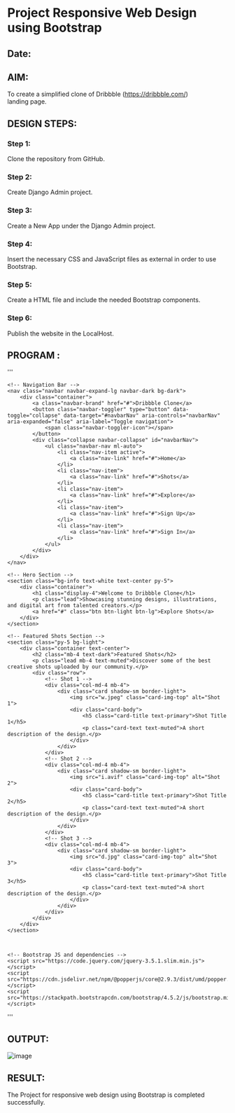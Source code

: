 # Project Responsive Web Design using Bootstrap
## Date:

## AIM:
To create a simplified clone of Dribbble (https://dribbble.com/) landing page.


## DESIGN STEPS:

### Step 1:
Clone the repository from GitHub.

### Step 2:
Create Django Admin project.

### Step 3:
Create a New App under the Django Admin project.

### Step 4:
Insert the necessary CSS and JavaScript files as external in order to use Bootstrap.

### Step 5:
Create a HTML file and include the needed Bootstrap components.

### Step 6:
Publish the website in the LocalHost.

## PROGRAM :
'''
<!DOCTYPE html>
<html lang="en">
<head>
    <meta charset="UTF-8">
    <meta name="viewport" content="width=device-width, initial-scale=1.0">
    <title>Dribbble Clone</title>
    <!-- Bootstrap CSS -->
    <link href="https://stackpath.bootstrapcdn.com/bootstrap/4.5.2/css/bootstrap.min.css" rel="stylesheet">
</head>
<body>

    <!-- Navigation Bar -->
    <nav class="navbar navbar-expand-lg navbar-dark bg-dark">
        <div class="container">
            <a class="navbar-brand" href="#">Dribbble Clone</a>
            <button class="navbar-toggler" type="button" data-toggle="collapse" data-target="#navbarNav" aria-controls="navbarNav" aria-expanded="false" aria-label="Toggle navigation">
                <span class="navbar-toggler-icon"></span>
            </button>
            <div class="collapse navbar-collapse" id="navbarNav">
                <ul class="navbar-nav ml-auto">
                    <li class="nav-item active">
                        <a class="nav-link" href="#">Home</a>
                    </li>
                    <li class="nav-item">
                        <a class="nav-link" href="#">Shots</a>
                    </li>
                    <li class="nav-item">
                        <a class="nav-link" href="#">Explore</a>
                    </li>
                    <li class="nav-item">
                        <a class="nav-link" href="#">Sign Up</a>
                    </li>
                    <li class="nav-item">
                        <a class="nav-link" href="#">Sign In</a>
                    </li>
                </ul>
            </div>
        </div>
    </nav>

    <!-- Hero Section -->
    <section class="bg-info text-white text-center py-5">
        <div class="container">
            <h1 class="display-4">Welcome to Dribbble Clone</h1>
            <p class="lead">Showcasing stunning designs, illustrations, and digital art from talented creators.</p>
            <a href="#" class="btn btn-light btn-lg">Explore Shots</a>
        </div>
    </section>

    <!-- Featured Shots Section -->
    <section class="py-5 bg-light">
        <div class="container text-center">
            <h2 class="mb-4 text-dark">Featured Shots</h2>
            <p class="lead mb-4 text-muted">Discover some of the best creative shots uploaded by our community.</p>
            <div class="row">
                <!-- Shot 1 -->
                <div class="col-md-4 mb-4">
                    <div class="card shadow-sm border-light">
                        <img src="w.jpeg" class="card-img-top" alt="Shot 1">
                        <div class="card-body">
                            <h5 class="card-title text-primary">Shot Title 1</h5>
                            <p class="card-text text-muted">A short description of the design.</p>
                        </div>
                    </div>
                </div>
                <!-- Shot 2 -->
                <div class="col-md-4 mb-4">
                    <div class="card shadow-sm border-light">
                        <img src="i.avif" class="card-img-top" alt="Shot 2">
                        <div class="card-body">
                            <h5 class="card-title text-primary">Shot Title 2</h5>
                            <p class="card-text text-muted">A short description of the design.</p>
                        </div>
                    </div>
                </div>
                <!-- Shot 3 -->
                <div class="col-md-4 mb-4">
                    <div class="card shadow-sm border-light">
                        <img src="d.jpg" class="card-img-top" alt="Shot 3">
                        <div class="card-body">
                            <h5 class="card-title text-primary">Shot Title 3</h5>
                            <p class="card-text text-muted">A short description of the design.</p>
                        </div>
                    </div>
                </div>
            </div>
        </div>
    </section>

  

    <!-- Bootstrap JS and dependencies -->
    <script src="https://code.jquery.com/jquery-3.5.1.slim.min.js"></script>
    <script src="https://cdn.jsdelivr.net/npm/@popperjs/core@2.9.3/dist/umd/popper.min.js"></script>
    <script src="https://stackpath.bootstrapcdn.com/bootstrap/4.5.2/js/bootstrap.min.js"></script>
</body>
</html>





'''

## OUTPUT:

![image](https://github.com/user-attachments/assets/c03f3ed6-588d-4145-a2cc-ff63d2cbcfaa)

## RESULT:
The Project for responsive web design using Bootstrap is completed successfully.
